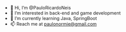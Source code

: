 - 👋 Hi, I’m @PauloRicardoNeis
- 👀 I’m interested in back-end and game development
- 🌱 I’m currently learning Java, SpringBoot
- 📫 Reach me at paulonormie@gmail.com

<!---
PauloRicardoNeis/PauloRicardoNeis is a ✨ special ✨ repository because its `README.md` (this file) appears on your GitHub profile.
You can click the Preview link to take a look at your changes.
--->
